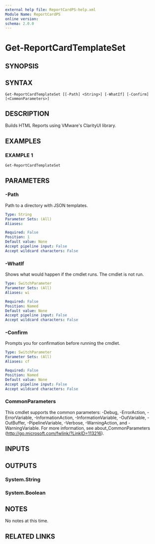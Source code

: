 ```yaml
---
external help file: ReportCardPS-help.xml
Module Name: ReportCardPS
online version:
schema: 2.0.0
---
```


# Get-ReportCardTemplateSet

## SYNOPSIS

## SYNTAX

```
Get-ReportCardTemplateSet [[-Path] <String>] [-WhatIf] [-Confirm] [<CommonParameters>]
```

## DESCRIPTION
Builds HTML Reports using VMware's ClarityUI library.

## EXAMPLES

### EXAMPLE 1
```
Get-ReportCardTemplateSet
```

## PARAMETERS

### -Path
Path to a directory with JSON templates.

```yaml
Type: String
Parameter Sets: (All)
Aliases:

Required: False
Position: 1
Default value: None
Accept pipeline input: False
Accept wildcard characters: False
```

### -WhatIf
Shows what would happen if the cmdlet runs.
The cmdlet is not run.

```yaml
Type: SwitchParameter
Parameter Sets: (All)
Aliases: wi

Required: False
Position: Named
Default value: None
Accept pipeline input: False
Accept wildcard characters: False
```

### -Confirm
Prompts you for confirmation before running the cmdlet.

```yaml
Type: SwitchParameter
Parameter Sets: (All)
Aliases: cf

Required: False
Position: Named
Default value: None
Accept pipeline input: False
Accept wildcard characters: False
```

### CommonParameters
This cmdlet supports the common parameters: -Debug, -ErrorAction, -ErrorVariable, -InformationAction, -InformationVariable, -OutVariable, -OutBuffer, -PipelineVariable, -Verbose, -WarningAction, and -WarningVariable.
For more information, see about_CommonParameters (http://go.microsoft.com/fwlink/?LinkID=113216).

## INPUTS

## OUTPUTS

### System.String

### System.Boolean

## NOTES
No notes at this time.

## RELATED LINKS
